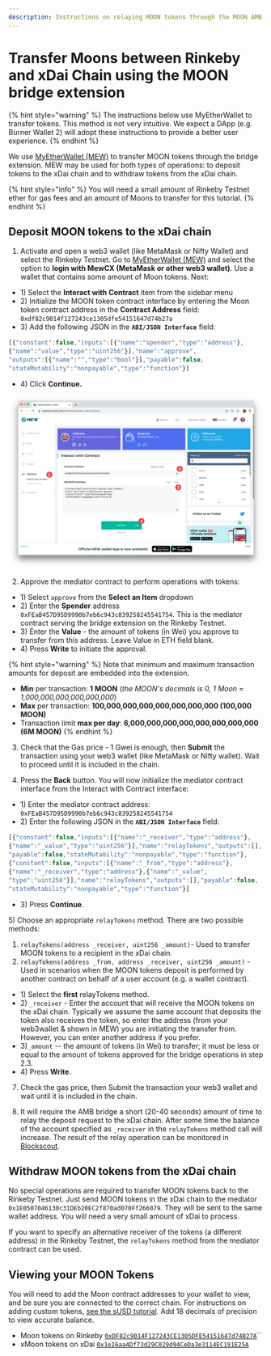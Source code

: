 ```yaml
---
description: Instructions on relaying MOON tokens through the MOON AMB bridge extension
---
```


# Transfer Moons between Rinkeby and xDai Chain using the MOON bridge extension

{% hint style="warning" %}
The instructions below use MyEtherWallet to transfer tokens. This method is not very intuitive. We expect a DApp \(e.g. Burner Wallet 2\) will adopt these instructions to provide a better user experience.
{% endhint %}

We use [MyEtherWallet \(MEW\)](https://www.myetherwallet.com/access-my-wallet)  to transfer MOON tokens through the bridge extension. MEW may be used for both types of operations: to deposit tokens to the xDai chain and to withdraw tokens from the xDai chain.

{% hint style="info" %}
You will need a small amount of Rinkeby Testnet ether for gas fees and an amount of Moons to transfer for this tutorial.
{% endhint %}

## Deposit MOON tokens to the xDai chain

1. Activate and open a web3 wallet \(like MetaMask or Nifty Wallet\) and select the Rinkeby Testnet. Go to [MyEtherWallet \(MEW\)](https://www.myetherwallet.com/access-my-wallet) and select the option to **login with MewCX \(MetaMask or other web3 wallet\)**. Use a wallet that contains some amount of Moon tokens. Next:

* 1\) Select the **Interact with Contract** item from the sidebar menu
* 2\) Initialize the MOON token contract interface by entering the Moon token contract address in the **Contract Address** field: `0xdf82c9014f127243ce1305dfe54151647d74b27a` 
* 3\) Add the following JSON in the **`ABI/JSON Interface`** field: 

```javascript
[{"constant":false,"inputs":[{"name":"spender","type":"address"},
{"name":"value","type":"uint256"}],"name":"approve",
"outputs":[{"name":"","type":"bool"}],"payable":false,
"stateMutability":"nonpayable","type":"function"}]
```

* 4\) Click **Continue.**

![Interact with a contract using MEW](../../.gitbook/assets/mew1%20%281%29.png)

2. Approve the mediator contract to perform operations with tokens:

* 1\) Select `approve` from the **Select an Item** dropdown
* 2\) Enter the **Spender** address `0xFEaB457D95D9990b7eb6c943c839258245541754`. This is the mediator contract serving the bridge extension on the Rinkeby Testnet.
* 3\) Enter the **Value** - the amount of tokens \(in Wei\) you approve to transfer from this address. Leave Value in ETH field blank.
* 4\) Press **Write** to initiate the approval.

{% hint style="warning" %}
Note that minimum and maximum transaction amounts for deposit are embedded into the extension. 

* **Min** per transaction: **1 MOON** \(_the MOON's decimals is 0, 1 Moon = 1,000,000,000,000,000,000_\)
* **Max** per transaction: **100,000,000,000,000,000,000,000 \(100,000 MOON\)**
* Transaction limit **max per day**: **6,000,000,000,000,000,000,000,000 \(6M MOON\)**
{% endhint %}

3. Check that the Gas price - 1 Gwei is enough, then **Submit** the transaction using your web3 wallet \(like MetaMask or Nifty wallet\). Wait to proceed until it is included in the chain.

4. Press the **Back** button. You will now initialize the mediator contract interface from the Interact with Contract interface:

* 1\) Enter the mediator contract address: `0xFEaB457D95D9990b7eb6c943c839258245541754` 
* 2\) Enter the following JSON in the **`ABI/JSON Interface`** field:

```javascript
[{"constant":false,"inputs":[{"name":"_receiver","type":"address"},
{"name":"_value","type":"uint256"}],"name":"relayTokens","outputs":[],
"payable":false,"stateMutability":"nonpayable","type":"function"},
{"constant":false,"inputs":[{"name":"_from","type":"address"},
{"name":"_receiver","type":"address"},{"name":"_value",
"type":"uint256"}],"name":"relayTokens","outputs":[],"payable":false,
"stateMutability":"nonpayable","type":"function"}]
```

* 3\) Press **Continue**.

5\) Choose an appropriate `relayTokens` method. There are two possible methods:

1. `relayTokens(address _receiver, uint256 _amount)`- Used to transfer MOON tokens to a recipient in the xDai chain.
2. `relayTokens(address _from, address _receiver, uint256 _amount)` - Used in scenarios when the MOON tokens deposit is performed by another contract on behalf of a user account \(e.g. a wallet contract\).

* 1\) Select the **first** relayTokens method.
* 2\) `_receiver` - Enter the account that will receive the MOON tokens on the xDai chain. Typically we assume the same account that deposits the token also receives the token, so enter the address \(from your web3wallet & shown in MEW\) you are initiating the transfer from. However, you can enter another address if you prefer.
* 3\)`_amount` -- the amount of tokens \(in Wei\) to transfer; it must be less or equal to the amount of tokens approved for the bridge operations in step 2.3.
* 4\) Press **Write**.

7. Check the gas price, then Submit the transaction your web3 wallet and wait until it is included in the chain.

8. It will require the AMB bridge a short \(20-40 seconds\) amount of time to relay the deposit request to the xDai chain. After some time the balance of the account specified as `_receiver` in the `relayTokens` method call will increase. The result of the relay operation can be monitored in [Blockscout](https://blockscout.com/poa/xdai/tokens/0xC5C35D01B20f8d5cb65C60f02113EF6cd8e79910/token_transfers).

## Withdraw MOON tokens from the xDai chain

No special operations are required to transfer MOON tokens back to the Rinkeby Testnet. Just send MOON tokens in the xDai chain to the mediator `0x1E0507046130c31DEb20EC2f870ad070Ff266079`. They will be sent to the same wallet address. You will need a very small amount of xDai to process.

If you want to specify an alternative receiver of the tokens \(a different address\) in the Rinkeby Testnet, the  `relayTokens` method from the mediator contract can be used.

## Viewing your MOON Tokens

You will need to add the Moon contract addresses to your wallet to view, and be sure you are connected to the correct chain.  For instructions on adding custom tokens, [see the sUSD tutorial](../../eth-xdai-amb-bridge/susd-bridge-extension/transfer-susd-through-the-bridge-extension.md#view-balances). Add 18 decimals of precision to view accurate balance.

* Moon tokens on Rinkeby [`0xDF82c9014F127243CE1305DFE54151647d74B27A`](https://rinkeby.etherscan.io/address/0xdf82c9014f127243ce1305dfe54151647d74b27a)\`\`
* xMoon tokens on xDai [`0x1e16aa4Df73d29C029d94CeDa3e3114EC191E25A`](https://blockscout.com/poa/xdai/tokens/0x1e16aa4Df73d29C029d94CeDa3e3114EC191E25A)



